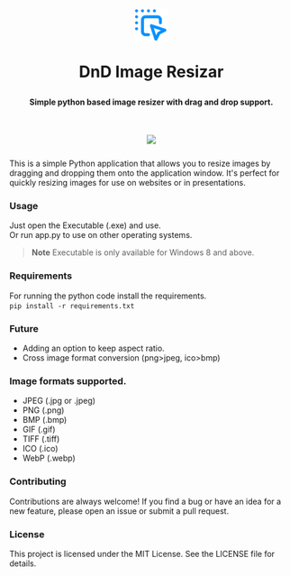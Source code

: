<h1 align="center">
  <img src="resources/root_icon.png" height="60" width="60"> 
  <p>DnD Image Resizar </p>
  <h4 align="center">Simple python based image resizer with drag and drop support. </h4>

<h1 align="center">
  <img src="https://i.imgur.com/ndQeuhT.png"> </h1>


This is a simple Python application that allows you to resize images by dragging and dropping them onto the application window. It's perfect for quickly resizing images for use on websites or in presentations.


### Usage
Just open the Executable (.exe) and use.<br>
Or run app.py to use on other operating systems.

> **Note** Executable is only available for Windows 8 and above.

### Requirements<br>
For running the python code install the requirements.<br>
```pip install -r requirements.txt```

### Future
- Adding an option to keep aspect ratio.<br>
- Cross image format conversion (png>jpeg, ico>bmp)

### Image formats supported.
- JPEG (.jpg or .jpeg)
- PNG (.png)
- BMP (.bmp)
- GIF (.gif)
- TIFF (.tiff)
- ICO (.ico)
- WebP (.webp)

### Contributing<br>
Contributions are always welcome! If you find a bug or have an idea for a new feature, please open an issue or submit a pull request.

### License<br>
This project is licensed under the MIT License. See the LICENSE file for details.

